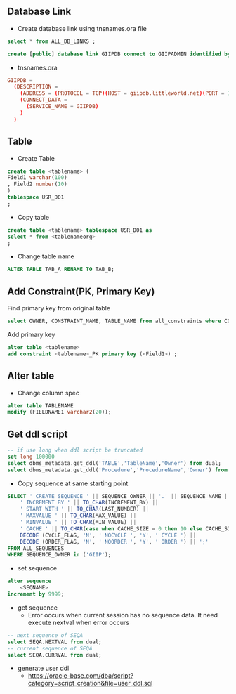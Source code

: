 ## Database Link

* Create database link using tnsnames.ora file
```sql
select * from ALL_DB_LINKS ;

create [public] database link GIIPDB connect to GIIPADMIN identified by "GIIPPWD" using 'GIIPDBTNS';
```
* tnsnames.ora
```conf
GIIPDB =
  (DESCRIPTION =
    (ADDRESS = (PROTOCOL = TCP)(HOST = giipdb.littleworld.net)(PORT = 1984))
    (CONNECT_DATA =
      (SERVICE_NAME = GIIPDB)
    )
  )
```


## Table

* Create Table

```sql
create table <tablename> (
Field1 varchar(100)
, Field2 number(10)
)
tablespace USR_D01
;
```

* Copy table
```sql
create table <tablename> tablespace USR_D01 as
select * from <tablenameorg>
;
```

* Change table name
```sql
ALTER TABLE TAB_A RENAME TO TAB_B;
```

## Add Constraint(PK, Primary Key)

Find primary key from original table
```sql
select OWNER, CONSTRAINT_NAME, TABLE_NAME from all_constraints where CONSTRAINT_TYPE = 'P' and TABLE_NAME = '<tablename>';
```

Add primary key
```sql
alter table <tablename>
add constraint <tablename>_PK primary key (<Field1>) ;
```

## Alter table

* Change column spec
```sql
alter table TABLENAME
modify (FIELDNAME1 varchar2(20));
```

## Get ddl script

```sql
-- if use long when ddl script be truncated
set long 100000
select dbms_metadata.get_ddl('TABLE','TableName','Owner') from dual;
select dbms_metadata.get_ddl('Procedure','ProcedureName','Owner') from dual;
```

* Copy sequence at same starting point
```sql
SELECT ' CREATE SEQUENCE ' || SEQUENCE_OWNER || '.' || SEQUENCE_NAME ||
	' INCREMENT BY ' || TO_CHAR(INCREMENT_BY) ||
	' START WITH ' || TO_CHAR(LAST_NUMBER) ||
	' MAXVALUE ' || TO_CHAR(MAX_VALUE) ||
	' MINVALUE ' || TO_CHAR(MIN_VALUE) ||
	' CACHE ' || TO_CHAR(case when CACHE_SIZE = 0 then 10 else CACHE_SIZE end) ||
	DECODE (CYCLE_FLAG, 'N', ' NOCYCLE ', 'Y', ' CYCLE ') ||
	DECODE (ORDER_FLAG, 'N', ' NOORDER ', 'Y', ' ORDER ') || ';'
FROM ALL_SEQUENCES
WHERE SEQUENCE_OWNER in ('GIIP');
```
* set sequence
```sql
alter sequence
    <SEQNAME>
increment by 9999;
```
* get sequence
  * Error occurs when current session has no sequence data. It need execute nextval when error occurs
```sql
-- next sequence of SEQA
select SEQA.NEXTVAL from dual;
-- current sequence of SEQA
select SEQA.CURRVAL from dual;
```

* generate user ddl
  * https://oracle-base.com/dba/script?category=script_creation&file=user_ddl.sql

